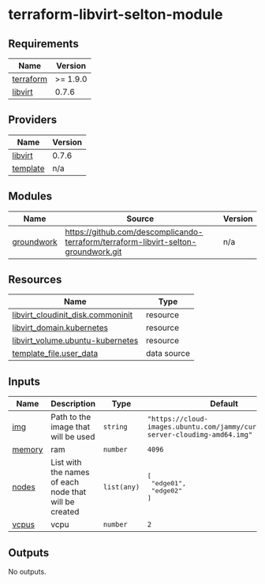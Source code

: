 # terraform-libvirt-selton-module
<!-- BEGIN_TF_DOCS -->
## Requirements

| Name | Version |
|------|---------|
| <a name="requirement_terraform"></a> [terraform](#requirement\_terraform) | >= 1.9.0 |
| <a name="requirement_libvirt"></a> [libvirt](#requirement\_libvirt) | 0.7.6 |

## Providers

| Name | Version |
|------|---------|
| <a name="provider_libvirt"></a> [libvirt](#provider\_libvirt) | 0.7.6 |
| <a name="provider_template"></a> [template](#provider\_template) | n/a |

## Modules

| Name | Source | Version |
|------|--------|---------|
| <a name="module_groundwork"></a> [groundwork](#module\_groundwork) | https://github.com/descomplicando-terraform/terraform-libvirt-selton-groundwork.git | n/a |

## Resources

| Name | Type |
|------|------|
| [libvirt_cloudinit_disk.commoninit](https://registry.terraform.io/providers/dmacvicar/libvirt/0.7.6/docs/resources/cloudinit_disk) | resource |
| [libvirt_domain.kubernetes](https://registry.terraform.io/providers/dmacvicar/libvirt/0.7.6/docs/resources/domain) | resource |
| [libvirt_volume.ubuntu-kubernetes](https://registry.terraform.io/providers/dmacvicar/libvirt/0.7.6/docs/resources/volume) | resource |
| [template_file.user_data](https://registry.terraform.io/providers/hashicorp/template/latest/docs/data-sources/file) | data source |

## Inputs

| Name | Description | Type | Default | Required |
|------|-------------|------|---------|:--------:|
| <a name="input_img"></a> [img](#input\_img) | Path to the image that will be used | `string` | `"https://cloud-images.ubuntu.com/jammy/current/jammy-server-cloudimg-amd64.img"` | no |
| <a name="input_memory"></a> [memory](#input\_memory) | ram | `number` | `4096` | no |
| <a name="input_nodes"></a> [nodes](#input\_nodes) | List with the names of each node that will be created | `list(any)` | <pre>[<br/>  "edge01",<br/>  "edge02"<br/>]</pre> | no |
| <a name="input_vcpus"></a> [vcpus](#input\_vcpus) | vcpu | `number` | `2` | no |

## Outputs

No outputs.
<!-- END_TF_DOCS -->
